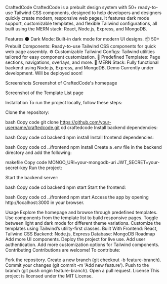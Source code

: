 
CraftedCode
CraftedCode is a prebuilt design system with 50+ ready-to-use Tailwind CSS components, designed to help developers and designers quickly create modern, responsive web pages. It features dark mode support, customizable templates, and flexible Tailwind configurations, all built using the MERN stack: React, Node.js, Express, and MongoDB.

Features
🌑 Dark Mode: Built-in dark mode for modern UI designs.
📦 50+ Prebuilt Components: Ready-to-use Tailwind CSS components for quick web page assembly.
⚙️ Customizable Tailwind Configs: Tailwind utilities tailored for easy component customization.
📄 Predefined Templates: Page sections, navigations, overlays, and more.
🚀 MERN Stack: Fully functional backend using Node.js, Express, and MongoDB.
Demo
Currently under development. Will be deployed soon!

Screenshots
Screenshot of CraftedCode's homepage

Screenshot of the Template List page

Installation
To run the project locally, follow these steps:

Clone the repository:

bash
Copy code
git clone https://github.com/your-username/craftedcode.git
cd craftedcode
Install backend dependencies:

bash
Copy code
cd backend
npm install
Install frontend dependencies:

bash
Copy code
cd ../frontend
npm install
Create a .env file in the backend directory and add the following:

makefile
Copy code
MONGO_URI=your-mongodb-uri
JWT_SECRET=your-secret-key
Run the project:

Start the backend server:

bash
Copy code
cd backend
npm start
Start the frontend:

bash
Copy code
cd ../frontend
npm start
Access the app by opening http://localhost:3000 in your browser.

Usage
Explore the homepage and browse through predefined templates.
Use components from the template list to build responsive pages.
Toggle between light and dark mode for different theme variations.
Customize the templates using Tailwind’s utility-first classes.
Built With
Frontend: React, Tailwind CSS
Backend: Node.js, Express
Database: MongoDB
Roadmap
 Add more UI components.
 Deploy the project for live use.
 Add user authentication.
 Add more customization options for Tailwind components.
Contributing
Contributions are welcome! To contribute:

Fork the repository.
Create a new branch (git checkout -b feature-branch).
Commit your changes (git commit -m 'Add new feature').
Push to the branch (git push origin feature-branch).
Open a pull request.
License
This project is licensed under the MIT License.

